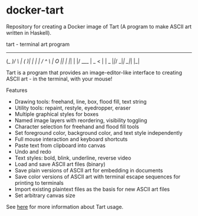 # docker-tart

Repository for creating a Docker image of Tart (A program to make ASCII art written in Haskell).

tart - terminal art program
 _____  _    ____ _____  _
(_   _)/ \  |    (_   _)| |
  | | / ^ \ |  O  || |  |_|
  | |/ ___ \|  _ < | |   _
  |_|_/   \_|_| \_\|_|  |_|

Tart is a program that provides an image-editor-like interface to creating ASCII art - in the terminal, with your mouse!

Features
- Drawing tools: freehand, line, box, flood fill, text string
- Utility tools: repaint, restyle, eyedropper, eraser
- Multiple graphical styles for boxes
- Named image layers with reordering, visibility toggling
- Character selection for freehand and flood fill tools
- Set foreground color, background color, and text style independently
- Full mouse interaction and keyboard shortcuts
- Paste text from clipboard into canvas
- Undo and redo
- Text styles: bold, blink, underline, reverse video
- Load and save ASCII art files (binary)
- Save plain versions of ASCII art for embedding in documents
- Save color versions of ASCII art with terminal escape sequences for printing to terminals
- Import existing plaintext files as the basis for new ASCII art files
- Set arbitrary canvas size

See [here](http://hackage.haskell.org/package/tart) for more information about Tart usage.


